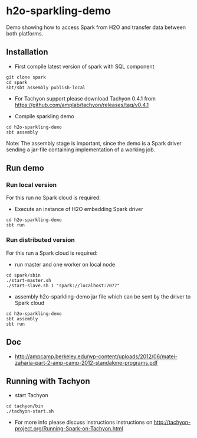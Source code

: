 h2o-sparkling-demo
==================

Demo showing how to access Spark from H2O and transfer data between both platforms.

## Installation

  - First compile latest version of spark with SQL component
  ```
  git clone spark
  cd spark
  sbt/sbt assembly publish-local
  ```
    
  - For Tachyon support please download Tachyon 0.4.1 from https://github.com/amplab/tachyon/releases/tag/v0.4.1
  
  - Compile sparkling demo
  ```
  cd h2o-sparkling-demo
  sbt assembly
  ```

Note: The assembly stage is important, since the demo is a Spark driver sending a jar-file containing implementation of a working job.

## Run demo

### Run local version
For this run no Spark cloud is required:
  - Execute an instance of H2O embedding Spark driver
  ```
  cd h2o-sparkling-demo
  sbt run
  ```

### Run distributed version
For this run a Spark cloud is required:
  - run master and one worker on local node
  ```
  cd spark/sbin
  ./start-master.sh
  ./start-slave.sh 1 "spark://localhost:7077"
  ```

  - assembly h2o-sparkling-demo jar file which can be sent by the driver to Spark cloud
  ```
  cd h2o-sparkling-demo
  sbt assembly
  sbt run
  ```

## Doc

 - http://ampcamp.berkeley.edu/wp-content/uploads/2012/06/matei-zaharia-part-2-amp-camp-2012-standalone-programs.pdf


## Running with Tachyon
  - start Tachyon
  ```
  cd tachyon/bin
  ./tachyon-start.sh
  ```
 - For more info please discuss instructions instructions on http://tachyon-project.org/Running-Spark-on-Tachyon.html


